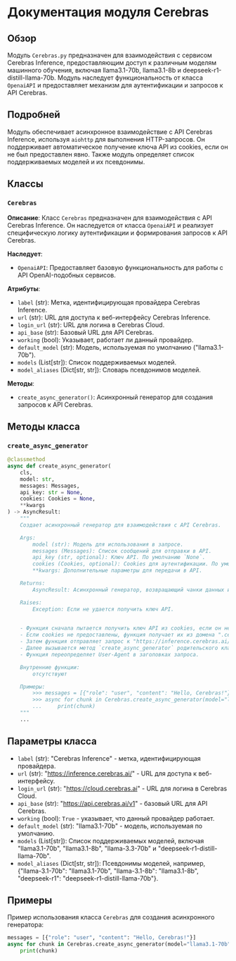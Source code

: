 # Документация модуля Cerebras

## Обзор

Модуль `Cerebras.py` предназначен для взаимодействия с сервисом Cerebras Inference, предоставляющим доступ к различным моделям машинного обучения, включая llama3.1-70b, llama3.1-8b и deepseek-r1-distill-llama-70b. Модуль наследует функциональность от класса `OpenaiAPI` и предоставляет механизм для аутентификации и запросов к API Cerebras.

## Подробней

Модуль обеспечивает асинхронное взаимодействие с API Cerebras Inference, используя `aiohttp` для выполнения HTTP-запросов. Он поддерживает автоматическое получение ключа API из cookies, если он не был предоставлен явно. Также модуль определяет список поддерживаемых моделей и их псевдонимы.

## Классы

### `Cerebras`

**Описание**: Класс `Cerebras` предназначен для взаимодействия с API Cerebras Inference. Он наследуется от класса `OpenaiAPI` и реализует специфическую логику аутентификации и формирования запросов к API Cerebras.

**Наследует**:

- `OpenaiAPI`: Предоставляет базовую функциональность для работы с API OpenAI-подобных сервисов.

**Атрибуты**:

- `label` (str): Метка, идентифицирующая провайдера Cerebras Inference.
- `url` (str): URL для доступа к веб-интерфейсу Cerebras Inference.
- `login_url` (str): URL для логина в Cerebras Cloud.
- `api_base` (str): Базовый URL для API Cerebras.
- `working` (bool): Указывает, работает ли данный провайдер.
- `default_model` (str): Модель, используемая по умолчанию ("llama3.1-70b").
- `models` (List[str]): Список поддерживаемых моделей.
- `model_aliases` (Dict[str, str]): Словарь псевдонимов моделей.

**Методы**:

- `create_async_generator()`: Асинхронный генератор для создания запросов к API Cerebras.

## Методы класса

### `create_async_generator`

```python
@classmethod
async def create_async_generator(
    cls,
    model: str,
    messages: Messages,
    api_key: str = None,
    cookies: Cookies = None,
    **kwargs
) -> AsyncResult:
    """
    Создает асинхронный генератор для взаимодействия с API Cerebras.

    Args:
        model (str): Модель для использования в запросе.
        messages (Messages): Список сообщений для отправки в API.
        api_key (str, optional): Ключ API. По умолчанию `None`.
        cookies (Cookies, optional): Cookies для аутентификации. По умолчанию `None`.
        **kwargs: Дополнительные параметры для передачи в API.

    Returns:
        AsyncResult: Асинхронный генератор, возвращающий чанки данных из API.

    Raises:
        Exception: Если не удается получить ключ API.

    
    - Функция сначала пытается получить ключ API из cookies, если он не предоставлен явно.
    - Если cookies не предоставлены, функция получает их из домена ".cerebras.ai".
    - Затем функция отправляет запрос к "https://inference.cerebras.ai/api/auth/session", чтобы получить ключ API.
    - Далее вызывается метод `create_async_generator` родительского класса `OpenaiAPI` с полученным ключом API и другими параметрами.
    - Функция переопределяет User-Agent в заголовках запроса.

    Внутренние функции:
        отсутствуют

    Примеры:
        >>> messages = [{"role": "user", "content": "Hello, Cerebras!"}]
        >>> async for chunk in Cerebras.create_async_generator(model="llama3.1-70b", messages=messages):
        ...     print(chunk)
    """
    ...
```

## Параметры класса

- `label` (str): "Cerebras Inference" - метка, идентифицирующая провайдера.
- `url` (str): "https://inference.cerebras.ai/" - URL для доступа к веб-интерфейсу.
- `login_url` (str): "https://cloud.cerebras.ai" - URL для логина в Cerebras Cloud.
- `api_base` (str): "https://api.cerebras.ai/v1" - базовый URL для API Cerebras.
- `working` (bool): `True` - указывает, что данный провайдер работает.
- `default_model` (str): "llama3.1-70b" - модель, используемая по умолчанию.
- `models` (List[str]): Список поддерживаемых моделей, включая "llama3.1-70b", "llama3.1-8b", "llama-3.3-70b" и "deepseek-r1-distill-llama-70b".
- `model_aliases` (Dict[str, str]): Псевдонимы моделей, например, {"llama-3.1-70b": "llama3.1-70b", "llama-3.1-8b": "llama3.1-8b", "deepseek-r1": "deepseek-r1-distill-llama-70b"}.

## Примеры

Пример использования класса `Cerebras` для создания асинхронного генератора:

```python
messages = [{"role": "user", "content": "Hello, Cerebras!"}]
async for chunk in Cerebras.create_async_generator(model="llama3.1-70b", messages=messages):
    print(chunk)